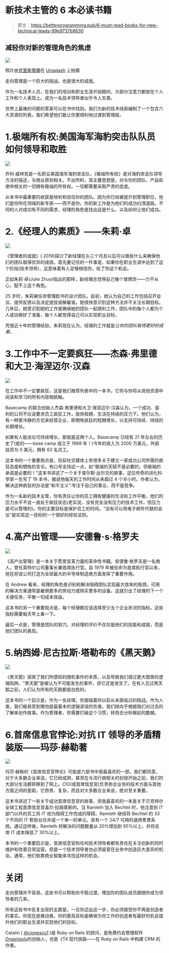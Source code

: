 # 新技术主管的 6 本必读书籍

> 原文：<https://betterprogramming.pub/6-must-read-books-for-new-technical-leads-99e9737b8630>

## 减轻你对新的管理角色的焦虑

![](img/0373482f51bfe471e6521d72b5a277c2.png)

照片由[克里斯蒂娜](https://unsplash.com/@wocintechchat?utm_source=unsplash&utm_medium=referral&utm_content=creditCopyText)在 [Unsplash](https://unsplash.com/s/photos/books-and-laptop?utm_source=unsplash&utm_medium=referral&utm_content=creditCopyText) 上拍摄

走向管理是一个巨大的挑战。也是很大的成就。

作为一名技术人员，在我们的培训和职业生涯开始期间，大部分注意力都放在个人工作和个人表现上。成为一名技术领导者似乎令人生畏。

世界上最难的问题的答案可以在书中找到。我们为新的技术线索编制了一个包含六大资源的列表。我们希望他们能让你更顺利地过渡到管理层。

# 1.极端所有权:美国海军海豹突击队队员如何领导和取胜

![](img/bc9d18e50cb1bf8ff5b4851c402548e8.png)

乔科·威林克是一名职业美国海军海豹突击队，《极端所有权》是对海豹突击队领导方法的描述，与商业原则相关。不出所料，其主要思想是，对与你的团队、产品和使命相关的一切拥有极端的所有权。一切都需要采取严肃的态度。

从本书中最重要的收获是倾听和信任你的团队。因为你已经被提升到管理职位，他们是你所在领域的新专家——而不是你。你的新工作是为他们的成功扫清道路。不同的人对成功有不同的需求，经理的角色是找出这是什么，以及如何让他们成功。

# 2.《经理人的素质》——朱莉·卓

![](img/8832a866fa9f3314981f113f8a1b708e.png)

《管理者的成就》( 2019)探讨了新经理在头三个月及以后可以做些什么来确保他们的团队取得优异的成绩。首先要记住的一件事是，如果你在职业生涯中达到了这个阶段(技术领导)，这意味着有人足够相信你，给了你这个机会。

正如朱莉·卓(Julie Zhuo)指出的那样，新经理总觉得自己像个冒牌货——力不从心，配不上这个角色。

25 岁时，朱莉被任命管理脸书的设计团队。起初，她认为自己的工作包括召开会议、提供反馈以及决定提拔或解雇谁。她很快意识到这种方法并不关注长期目标。几年后，她意识到她的工作是确保她的团队一起顺利工作，团队中的每个人都为个人成功做好了准备，每个人都觉得自己可以实现职业目标。

凭借近十年的管理经验，朱莉现在认为，经理的工作就是*让你的团队取得更好的成果。*

# 3.工作中不一定要疯狂——杰森·弗里德和大卫·海涅迈尔·汉森

![](img/31f246aa6ece1c760cf73fae6dcc83d5.png)

在工作中不一定要疯狂，这是我们推荐列表中的一本书，它将与你将从其他资源中阅读和学习的所有内容相抵触。

Basecamp 的联合创始人杰森·弗里德和大卫·海涅迈尔·汉森认为，一个成功、盈利的公司不应该要求员工疯狂工作，放弃假期，生活在持续的压力下。他们认为，有一种更冷静的方式来经营企业，即牺牲疯狂的短期增长，以支持可持续、持续的长期增长。

如果有人能谈论可持续增长，那就是这两个人。Basecamp 已经有 21 年左右的历史了(是的——base camp 成立于 1999 年！)今年的收入为 2500 万美元，外部投资为 0 美元，拥有 63 名员工。

这本书的一个重要观点是，目前社交媒体上有很多关于建立一家成功公司所需的疯狂态度和牺牲的言论。有口号支持这一点，如“极端的天赋不是必要的，但极端的承诺是必要的！”这本书讲述了一个关于查尔斯·达尔文的故事，这位传奇的进化科学家一生写了 19 本书，据说他每天的工作时间从未超过 4 个半小时。作者认为，解决这种疯狂的办法是“和平主义”:专注于自己的事业，而不是竞争。

作为一名新的技术主管，你有责任让你的员工拥有健康的生活和工作平衡，他们的压力水平不会一直处于疯狂状态(老实说，没有完全没有压力的技术工作，但压力是可以管理的)。你的主要目标是保护员工的时间。“没有可以用电子邮件代替的会议”是实现这一目标的一个很好的经验法则。

# 4.高产出管理——安德鲁·s·格罗夫

![](img/160d5cf93063d670746a190fd831520d.png)

《高产出管理》是一本关于愿景变革力量的革命性书籍。安德鲁·格罗夫是一名商人，曾任英特尔公司董事长兼首席执行官。自 1979 年被任命为首席执行官以来，他在将该公司打造为全球最大的半导体制造商方面发挥了重要作用。

在 Andrew 看来，经理的角色是识别和解决阻碍团队实现最大效率的瓶颈。可用的解决方案通常是雇佣更多的劳动力或购买更多的设备。这就引出了经理的下一个关键任务，平衡一切成本效益。

这本书的另一个重要观点是，每个经理都应该选择至少五个企业状况的指标。这些指标需要每天早上看一下。

最后一点是，管理是团队的努力。对经理的评价不仅仅是他们的技能和成就，而是他们团队的表现。

# 5.纳西姆·尼古拉斯·塔勒布的《黑天鹅》

![](img/31cf83d933c33a430a5e6eea633a57a3.png)

《黑天鹅》探索了我们所感知的随机事件的本质，以及导致我们错过更大图景的逻辑陷阱。“黑天鹅”是被认为不可能发生的事件，但它还是发生了。在有人见过黑天鹅之前，人们认为所有的天鹅都是白色的。

这本书的一个启示是，作为一名经理，你面临着你以前从未面临过的挑战。作为人类，我们极易受到哪怕是最基本的逻辑谬误的伤害。我们倾向于根据我们对过去的了解来创作故事。作为管理者，你需要打破这个习惯，转而去分析眼前的数据。

# 6.首席信息官悖论:对抗 IT 领导的矛盾精装版——玛莎·赫勒著

![](img/5231ab94f07b8469374270b80ad8b441.png)

玛莎·赫勒的《首席信息官悖论》可能是六部书中我最喜欢的一部。我们都同意，对于大多数企业来说，它已经成熟，甚至在与流行病相关的封锁开始之前，我们的大部分生活都转移到了网上。CIO(或首席信息官)负责弥合业务的技术方面与其他方面之间的差距。它昂贵、复杂，而且对大多数企业来说，绝对至关重要。

这本书讲述了一些关于成功首席信息官的故事，但我最喜欢的一本是关于贝克特尔全球工程首席信息官盖尔·拉姆莱斯的。当 Ramleth 加入 Bechtel 时，他注意到 IT 部门以外的员工将 IT 视为阻碍工作完成的障碍。Ramleth 继续将 Bechtel 的 33 个不同的 IT 帮助台合并成一个单一的单元，具有一个 24/7 可用的通用售票系统。通过这样做，Ramleth 将解决的问题数量从 20%增加到 65%以上，并将总体 IT 成本降低了 30%以上。

本书的一个重要启示是，首席信息官和任何技术领导者都有责任在关注创新的同时维护和改善日常运营。但是一个技术领导者也必须留意在业务中创造巨大差异的机会。通常，他们依靠商业智能来寻找这样的机会。

# 关闭

走向管理并不容易。这些书可以帮助你平稳过渡，增加你的团队成员跟随你成为领导者的几率。

所有这些书中反复出现的主题是，一旦你迈出这一步，你必须接受你不再是创造者的事实。你现在是推动者。你的更高目标是确保为你工作的创造者有最好的机会提升他们的职业生涯并实现他们的目标。

Catalin ( [@cionescu1](https://twitter.com/cionescu1) )是 Ruby on Rails 的顾问，是免费约会管理软件[Organisely](https://www.organisely.app/)的创始人，也是《T4 现代铁路——在 Ruby on Rails 中构建 CRM 的作者。